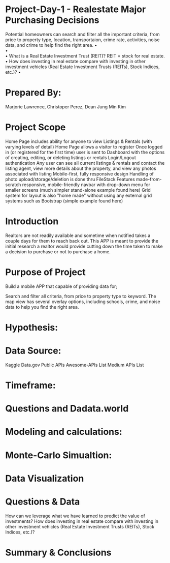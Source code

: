 # Project-Day-1 - Realestate Major Purchasing Decisions
Potential homeowners can search and filter all the important criteria, from price to property type, location, transportaion, crime rate, activities, noise data, and crime to help find the right area. 
•	
•	
•	What is a Real Estate Investment Trust (REIT)? REIT = stock for real estate.
•	How does investing in real estate compare with investing in other investment vehicles (Real Estate Investment Trusts (REITs), Stock Indices, etc.)?
•	
# Prepared By:
Marjorie Lawrence, 
Christoper Perez, 
Dean Jung Min Kim
# Project Scope
Home Page includes ability for anyone to view Listings & Rentals (with varying levels of detail)
Home Page allows a visitor to register 
Once logged in (or registered for the first time) user is sent to Dashboard with the options of creating, editing, or deleting listings or rentals
Login/Logout authentication
Any user can see all current listings & rentals and contact the listing agent, view more details about the property, and view any photos associated with listing
Mobile-first, fully responsive design
Handling of photo upload/storage/deletion is done thru FileStack
Features made-from-scratch responsive, mobile-friendly navbar with drop-down menu for smaller screens (much simpler stand-alone example found here)
Grid system for layout is also "home made" without using any external grid systems such as Bootstrap (simple example found here)
# Introduction
Realtors are not readily available and sometime when notified takes a couple days for them to reach back out.  This APP is meant to provide the initial research a realtor would provide cutting down the time taken to make a decision to purchase or not to purchase a home.
# Purpose of Project
Build a mobile APP that capable of providing data for;

Search and filter all criteria, from price to property type to keyword. The map view has several overlay options, including schools, crime, and noise data to help you find the right area.
# Hypothesis:
# Data Source:
Kaggle
Data.gov
Public APIs
Awesome-APIs List
Medium APIs List
# Timeframe:
# Questions and Dadata.world
# Modeling and calculations:
# Monte-Carlo Simualtion:
# Data Visualization
# Questions & Data
How can we leverage what we have learned to predict the value of investments?
How does investing in real estate compare with investing in other investment vehicles (Real Estate Investment Trusts (REITs), Stock Indices, etc.)?
# Summary & Conclusions
